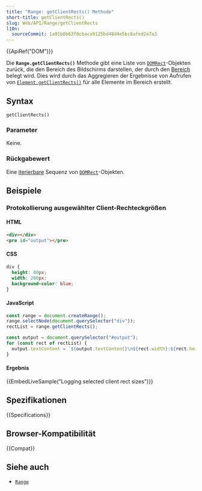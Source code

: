 ```yaml
---
title: "Range: getClientRects() Methode"
short-title: getClientRects()
slug: Web/API/Range/getClientRects
l10n:
  sourceCommit: 1a91b0b63f0cbaca9125bd48d4e5bc8afed2a7a3
---
```


{{ApiRef("DOM")}}

Die **`Range.getClientRects()`** Methode gibt eine Liste von [`DOMRect`](/de/docs/Web/API/DOMRect)-Objekten zurück, die den Bereich des Bildschirms darstellen, der durch den [Bereich](/de/docs/Web/API/Range) belegt wird. Dies wird durch das Aggregieren der Ergebnisse von Aufrufen von [`Element.getClientRects()`](/de/docs/Web/API/Element/getClientRects) für alle Elemente im Bereich erstellt.

## Syntax

```js-nolint
getClientRects()
```

### Parameter

Keine.

### Rückgabewert

Eine [iterierbare](/de/docs/Web/JavaScript/Reference/Iteration_protocols#the_iterable_protocol) Sequenz von [`DOMRect`](/de/docs/Web/API/DOMRect)-Objekten.

## Beispiele

### Protokollierung ausgewählter Client-Rechteckgrößen

#### HTML

```html
<div></div>
<pre id="output"></pre>
```

#### CSS

```css
div {
  height: 80px;
  width: 200px;
  background-color: blue;
}
```

#### JavaScript

```js
const range = document.createRange();
range.selectNode(document.querySelector("div"));
rectList = range.getClientRects();

const output = document.querySelector("#output");
for (const rect of rectList) {
  output.textContent = `${output.textContent}\n${rect.width}:${rect.height}`;
}
```

#### Ergebnis

{{EmbedLiveSample("Logging selected client rect sizes")}}

## Spezifikationen

{{Specifications}}

## Browser-Kompatibilität

{{Compat}}

## Siehe auch

- [`Range`](/de/docs/Web/API/Range)
